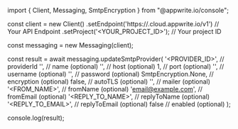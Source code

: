 import { Client, Messaging, SmtpEncryption } from "@appwrite.io/console";

const client = new Client()
    .setEndpoint('https://<REGION>.cloud.appwrite.io/v1') // Your API Endpoint
    .setProject('<YOUR_PROJECT_ID>'); // Your project ID

const messaging = new Messaging(client);

const result = await messaging.updateSmtpProvider(
    '<PROVIDER_ID>', // providerId
    '<NAME>', // name (optional)
    '<HOST>', // host (optional)
    1, // port (optional)
    '<USERNAME>', // username (optional)
    '<PASSWORD>', // password (optional)
    SmtpEncryption.None, // encryption (optional)
    false, // autoTLS (optional)
    '<MAILER>', // mailer (optional)
    '<FROM_NAME>', // fromName (optional)
    'email@example.com', // fromEmail (optional)
    '<REPLY_TO_NAME>', // replyToName (optional)
    '<REPLY_TO_EMAIL>', // replyToEmail (optional)
    false // enabled (optional)
);

console.log(result);
